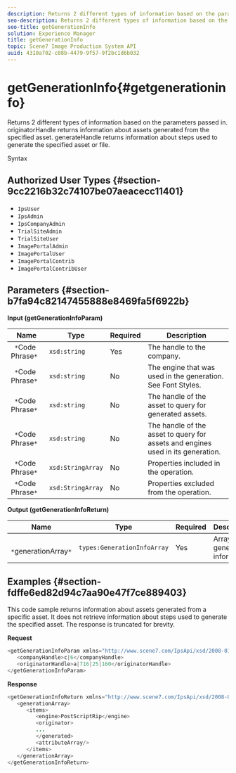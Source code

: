 ```yaml
---
description: Returns 2 different types of information based on the parameters passed in. originatorHandle returns information about assets generated from the specified asset. generateHandle returns information about steps used to generate the specified asset or file.
seo-description: Returns 2 different types of information based on the parameters passed in. originatorHandle returns information about assets generated from the specified asset. generateHandle returns information about steps used to generate the specified asset or file.
seo-title: getGenerationInfo
solution: Experience Manager
title: getGenerationInfo
topic: Scene7 Image Production System API
uuid: 4310a702-c08b-4479-9f57-9f2bc1d6b032
---
```


# getGenerationInfo{#getgenerationinfo}

Returns 2 different types of information based on the parameters passed in. originatorHandle returns information about assets generated from the specified asset. generateHandle returns information about steps used to generate the specified asset or file.

 Syntax 

## Authorized User Types {#section-9cc2216b32c74107be07aeacecc11401}

* `IpsUser` 
* `IpsAdmin` 
* `IpsCompanyAdmin` 
* `TrialSiteAdmin` 
* `TrialSiteUser` 
* `ImagePortalAdmin` 
* `ImagePortalUser` 
* `ImagePortalContrib` 
* `ImagePortalContribUser`

## Parameters {#section-b7fa94c82147455888e8469fa5f6922b}

**Input (getGenerationInfoParam)** 

|  Name  | Type  | Required  | Description  |
|---|---|---|---|
|  ` *`Code Phrase`*`  | `xsd:string`  | Yes  | The handle to the company.  |
|  ` *`Code Phrase`*`  | `xsd:string`  | No  | The engine that was used in the generation. See Font Styles.  |
|  ` *`Code Phrase`*`  | `xsd:string`  | No  | The handle of the asset to query for generated assets.  |
|  ` *`Code Phrase`*`  | `xsd:string`  | No  | The handle of the asset to query for assets and engines used in its generation.  |
|  ` *`Code Phrase`*`  | `xsd:StringArray`  | No  | Properties included in the operation.  |
|  ` *`Code Phrase`*`  | `xsd:StringArray`  | No  | Properties excluded from the operation.  |

**Output (getGenerationInfoReturn)** 

|  Name  | Type  | Required  | Description  |
|---|---|---|---|
|  ` *`generationArray`*`  | `types:GenerationInfoArray`  | Yes  | Array of generation information.  |

## Examples {#section-fdffe6ed82d94c7aa90e47f7ce889403}

This code sample returns information about assets generated from a specific asset. It does not retrieve information about steps used to generate the specified asset. The response is truncated for brevity.

**Request** 

```java
<getGenerationInfoParam xmlns="http://www.scene7.com/IpsApi/xsd/2008-01-15">
   <companyHandle>c|6</companyHandle>
   <originatorHandle>a|716|25|160</originatorHandle>
</getGenerationInfoParam>
```

**Response** 

```java
<getGenerationInfoReturn xmlns="http://www.scene7.com/IpsApi/xsd/2008-01-15">
   <generationArray>
      <items>
         <engine>PostScriptRip</engine>
         <originator>
         ...
         </generated>
         <attributeArray/>
      </items>
   </generationArray>
</getGenerationInfoReturn>
```


